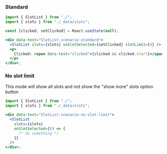 ### Standard

```jsx
import { SlotList } from "./";
import { slots } from "./_data/slots";

const [clicked, setClicked] = React.useState(null);

<div data-test="SlotList-scenario-standard">
  <SlotList slots={slots} onSlotSelected={setClicked} slotLimit={4} />
  <p>
    Clicked: <span data-test="clicked">{clicked && clicked.start}</span>
  </p>
</div>;
```

### No slot limit

This mode will show all slots and not show the "show more" slots option button

```jsx
import { SlotList } from "./";
import { slots } from "./_data/slots";

<div data-test="SlotList-scenario-no-slot-limit">
  <SlotList
    slots={slots}
    onSlotSelected={() => {
      /* do something */
    }}
  />
</div>;
```
